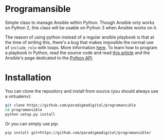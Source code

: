 # Programansible

Simple class to manage Ansible within Python. Though Ansible only works on Python 2, this class will be usable on Python 3 when Ansible works on it.

The reason of using python instead of a regular ansible playbook is that at the time of writing this, there's a bug that makes imposible the normal use of `include_role` with loops. More information [here](https://github.com/ansible/ansible/issues/21285). To learn how to program a playbook in Python, read the source code and read [this article](https://serversforhackers.com/running-ansible-2-programmatically) and the Ansible's page dedicated to the [Python API](http://docs.ansible.com/ansible/dev_guide/developing_api.html#python-api-2-0).


# Installation

You can clone the repository and install from source (you should always use a virtualenv):

```bash
git clone https://github.com/paradigmadigital/programansible
cd programansible
python setup.py install
```

Or you can simply use pip:

```bash
pip install git+https://github.com/paradigmadigital/programansible/
```
